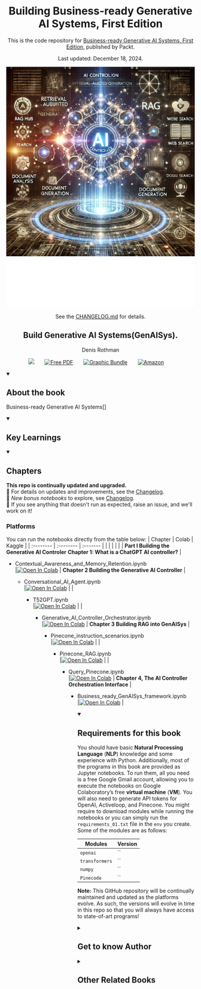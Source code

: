 <h1 align="center">
Building Business-ready Generative AI Systems, First Edition</h1>

<p align="center">
    This is the code repository for <a href =""> Business-ready Generative AI Systems, First Edition</a>, published by Packt.
</p>

<p align="center">Last updated: December 18, 2024.</p>
<p align="center">
  <img src="https://github.com/Denis2054/Building-Business-Ready-Generative-AI-Systems/raw/main/GenAISys.png" alt="Generative AI Systems" />
</p>


<p align="center">
  See the <a href="https://github.com/Denis2054/Building-Business-Ready-Generative-AI-Systems/blob/main/CHANGELOG.md">CHANGELOG.md</a> for details.
</p>


<h2 align="center">
Build Generative AI Systems(GenAISys).
</h2>
<p align="center">
Denis Rothman</p>

<p align="center">
   <a href="https://packt.link/genai" alt="Discord" title="Learn more on the Discord server"><img width="32px" src="https://cliply.co/wp-content/uploads/2021/08/372108630_DISCORD_LOGO_400.gif"/></a>
  &#8287;&#8287;&#8287;&#8287;&#8287;
  <a href="https://packt.link/free-ebook/9781836200918"><img width="32px" alt="Free PDF" title="Free PDF" src="https://cdn-icons-png.flaticon.com/512/4726/4726010.png"/></a>
 &#8287;&#8287;&#8287;&#8287;&#8287;
  <a href=""><img width="32px" alt="Graphic Bundle" title="Graphic Bundle" src="https://cdn-icons-png.flaticon.com/512/2659/2659360.png"/></a>
  &#8287;&#8287;&#8287;&#8287;&#8287;
   <a href=""><img width="32px" alt="Amazon" title="Get your copy" src="https://cdn-icons-png.flaticon.com/512/15466/15466027.png"/></a>
  &#8287;&#8287;&#8287;&#8287;&#8287;
</p>
<details open> 
  <summary><h2>About the book</summary>
<a href="">
<img src="" height="256px" align="right">
</a>

Business-ready Generative AI Systems[]

</details>
<details open> 
  <summary><h2>Key Learnings</summary>
<ul>

  </details>

<details open> 
  <summary><h2>Chapters</summary>

**This repo is continually updated and upgraded.**    
📝 For details on updates and improvements, see the [Changelog](./CHANGELOG.md).    
🐬 *New bonus notebooks* to explore, see [Changelog](./CHANGELOG.md).     
🚩 If you see anything that doesn't run as expected, raise an issue, and we'll work on it!      

### Platforms
You can run the notebooks directly from the table below:
| Chapter | Colab | Kaggle | 
| :-------- | :-------- | :------- |
| | | | | |
**Part I Building the Generative AI Controler**
 **Chapter 1: What is a ChatGPT AI controller?**
| <ul><li>Contextual_Awareness_and_Memory_Retention.ipynb</a></li> |[![Open In Colab](https://colab.research.google.com/assets/colab-badge.svg)](https://colab.research.google.com/github/Denis2054/Building-Business-Ready-Generative-AI-Systems/blob/main/Chapter01/Contextual_Awareness_and_Memory_Retention.ipynb)  | 
 **Chapter 2 Building the Generative AI Controller**
| <ul><li>Conversational_AI_Agent.ipynb</a></li> |[![Open In Colab](https://colab.research.google.com/assets/colab-badge.svg)](https://colab.research.google.com/github/Denis2054/Building-Business-Ready-Generative-AI-Systems/blob/main/Chapter02/Conversational_AI_Agent.ipynb)  |
| <ul><li>T52GPT.ipynb</a></li> |[![Open In Colab](https://colab.research.google.com/assets/colab-badge.svg)](https://colab.research.google.com/github/Denis2054/Building-Business-Ready-Generative-AI-Systems/blob/main/Chapter02/T52GPT.ipynb)  | 
| <ul><li>Generative_AI_Controller_Orchestrator.ipynb</a></li> |[![Open In Colab](https://colab.research.google.com/assets/colab-badge.svg)](https://colab.research.google.com/github/Denis2054/Building-Business-Ready-Generative-AI-Systems/blob/main/Chapter02/Generative_AI_Controller_Orchestrator.ipynb)  | 
 **Chapter 3 Building RAG into GenAISys**
| <ul><li>Pinecone_instruction_scenarios.ipynb</a></li> |[![Open In Colab](https://colab.research.google.com/assets/colab-badge.svg)](https://colab.research.google.com/github/Denis2054/Building-Business-Ready-Generative-AI-Systems/blob/main/Chapter03/Pinecone_instruction_scenarios.ipynb)  |
| <ul><li>Pinecone_RAG.ipynb</a></li> |[![Open In Colab](https://colab.research.google.com/assets/colab-badge.svg)](https://colab.research.google.com/github/Denis2054/Building-Business-Ready-Generative-AI-Systems/blob/main/Chapter03/Pinecone_RAG.ipynb)  | 
| <ul><li>Query_Pinecone.ipynb</a></li> |[![Open In Colab](https://colab.research.google.com/assets/colab-badge.svg)](https://colab.research.google.com/github/Denis2054/Building-Business-Ready-Generative-AI-Systems/blob/main/Chapter03/Query_Pinecone.ipynb)  | 
 **Chapter 4, The AI Controller Orchestration Interface**
| <ul><li>Business_ready_GenAISys_framework.ipynb</a></li> |[![Open In Colab](https://colab.research.google.com/assets/colab-badge.svg)](https://colab.research.google.com/github/Denis2054/Building-Business-Ready-Generative-AI-Systems/blob/main/Chapter04/Business_ready_GenAISys_framework.ipynb)  | 

<details open> 
  <summary><h2>Requirements for this book</summary>


You should have basic **Natural Processing Language** (**NLP**) knowledge and some experience with Python. Additionally, most of the programs in this book are provided as Jupyter notebooks. To run them, all you need is a free Google Gmail account, allowing you to execute the notebooks on Google Colaboratory’s free **virtual machine** (**VM**). You will also need to generate API tokens for OpenAI, Activeloop, and Pinecone.
You might require to download modules while running the notebooks or you can simply run the ``requirements_01.txt`` file in the ``env`` you create.
Some of the modules are as follows:

| Modules          | Version                             |
|------------------|-------------------------------------|
| `openai`         | ``                            |
| `transformers`   | ``                            |
| `numpy`          | ``                          |
| `Pinecode `      | ``                            |

**Note:** This GitHub repository will be continually maintained and updated as the platforms evolve. As such, the versions will evolve in time in this repo so that you will always have access to state-of-art programs!

<details> 
  <summary><h2>Get to know Author</h2></summary>

_Denis Rothman_ graduated from Sorbonne University and Paris-Cité University, designing one of the first patented encoding and embedding systems and teaching at Paris-I Panthéon Sorbonne.He authored one of the first patented word encoding and AI bots/robots. He began his career delivering a **Natural Language Processing** (**NLP**) chatbot for Moët et Chandon(LVMH) and an AI tactical defense optimizer for Airbus (formerly Aerospatiale).
Denis then authored an AI optimizer for IBM and luxury brands, leading to an **Advanced Planning and Scheduling** (**APS**) solution used worldwide.
[LinkedIn](https://www.linkedin.com/in/denis-rothman-0b034043/)



</details>
<details> 
  <summary><h2>Other Related Books</h2></summary>
<ul>

  <li><a href="https://www.packtpub.com/en-us/product/transformers-for-natural-language-processing-and-computer-vision-9781805128724">Transformers for Natural Language Processing and Computer Vision, Third Edition, First Edition</a></li>

  <li><a href="https://www.packtpub.com/en-us/product/generative-ai-application-integration-patterns-9781835887608">Generative AI Application Integration Patterns, First Edition</a></li>
 
</ul>

</details>
